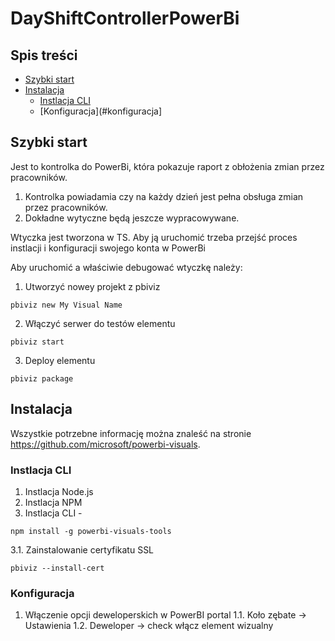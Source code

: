 # DayShiftControllerPowerBi


## Spis treści

- [Szybki start](#Szybki-start)
- [Instalacja](#Instalacja)
    - [Instlacja CLI](#Instlacja-CLI)
    - [Konfiguracja](#konfiguracja]
    

   

## Szybki start

Jest to kontrolka do PowerBi, która pokazuje raport z obłożenia zmian przez pracowników. 

  1. Kontrolka powiadamia czy na każdy dzień jest pełna obsługa zmian przez pracowników.
  2. Dokładne wytyczne będą jeszcze wypracowywane.
  
Wtyczka jest tworzona w TS. Aby ją uruchomić trzeba przejść proces instlacji i konfiguracji swojego konta w PowerBi

Aby uruchomić a właściwie debugować wtyczkę należy:

1. Utworzyć nowey projekt z pbiviz
```
pbiviz new My Visual Name
```
2.	Włączyć serwer do testów elementu
```
pbiviz start
```
3.	Deploy elementu
```
pbiviz package
```


## Instalacja

Wszystkie potrzebne informację można znaleść na stronie https://github.com/microsoft/powerbi-visuals. 



### Instlacja CLI

1. Instlacja Node.js
2. Instlacja NPM
3. Instlacja CLI - 

``` 
npm install -g powerbi-visuals-tools 
```

3.1.	Zainstalowanie certyfikatu SSL  

```
pbiviz --install-cert
```

### Konfiguracja

1. 	Włączenie opcji deweloperskich w PowerBI portal
 1.1.	 Koło zębate -> Ustawienia
 1.2.  Deweloper -> check włącz element wizualny
 
### 


